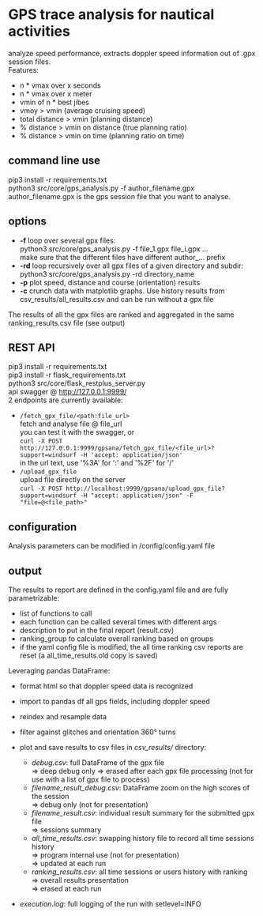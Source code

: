 # GPS trace analysis for nautical activities 

analyze speed performance, extracts doppler speed information out of .gpx session files.<br>
Features:<br>
- n * vmax over x seconds
- n * vmax over x meter
- vmin of n * best jibes
- vmoy > vmin (average cruising speed)
- total distance > vmin (planning distance)
- % distance > vmin on distance (true planning ratio)
- % distance > vmin on time (planning ratio on time)

## command line use

pip3 install -r requirements.txt<br>
python3 src/core/gps_analysis.py -f author_filename.gpx<br>
author_filename.gpx is the gps session file that you want to analyse.

## options

-  **-f** loop over several gpx files:<br>
python3 src/core/gps_analysis.py -f file_1.gpx file_i.gpx ...<br>
make sure that the different files have different author_... prefix 
- **-rd** loop recursively over all gpx files of a given directory and subdir:<br>
python3 src/core/gps_analysis.py -rd directory_name
- **-p** plot speed, distance and course (orientation) results
- **-c** crunch data with matplotlib graphs. Use history results from csv_results/all_results.csv and can be run without a gpx file 

The results of all the gpx files are ranked and aggregated in the same ranking_results.csv file (see output)

## REST API

pip3 install -r requirements.txt<br>
pip3 install -r flask_requirements.txt<br>
python3 src/core/flask_restplus_server.py<br>
api swagger @ http://127.0.0.1:9999/<br>
2 endpoints are currently available:
- ```/fetch_gpx_file/<path:file_url>```<br>
fetch and analyse file @ file_url<br>
you can test it with the swagger, or<br>
```curl -X POST http://127.0.0.1:9999/gpsana/fetch_gpx_file/<file_url>?support=windsurf -H 'accept: application/json'```<br>
in the url text, use '%3A' for ':' and '%2F' for '/'
- ```/upload_gpx_file```<br>
upload file directly on the server<br>
``curl -X POST http://localhost:9999/gpsana/upload_gpx_file?support=windsurf -H "accept: application/json" -F "file=@<file_path>"``


## configuration

Analysis parameters can be modified in
/config/config.yaml file 

## output

The results to report are defined in the config.yaml file and are fully parametrizable:<br>
- list of functions to call
- each function can be called several times with different args
- description to put in the final report (result.csv)
- ranking_group to calculate overall ranking based on groups
- if the yaml config file is modified, the all time ranking csv reports are reset (a all_time_results.old copy is saved)
 
Leveraging pandas DataFrame:<br>
- format html so that doppler speed data is recognized  
- import to pandas df all gps fields, including doppler speed  
- reindex and resample data
- filter against glitches and orientation 360° turns  
- plot and save results to csv files in *csv_results/* directory:

    * *debug.csv*: full DataFrame of the gpx file<br>
        => deep debug only
        => erased after each gpx file processing (not for use with a list of gpx file to process)
    * *filename_result_debug.csv*: DataFrame zoom on the high scores of the session<br>
        => debug only (not for presentation) <br>
    * *filename_result.csv*: individual result summary for the submitted gpx file<br>
        => sessions summary <br>
    * *all_time_results.csv*: swapping history file to record all time sessions history<br>
        => program internal use (not for presentation) <br>
        => updated at each run
    * *ranking_results.csv*: all time sessions or users history with ranking<br>
        => overall results presentation<br>
        => erased at each run <br>
        
 - *execution.log*: full logging of the run with setlevel=INFO 
       

